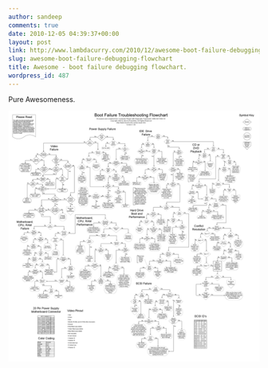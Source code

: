 ```yaml
---
author: sandeep
comments: true
date: 2010-12-05 04:39:37+00:00
layout: post
link: http://www.lambdacurry.com/2010/12/awesome-boot-failure-debugging-flowchart/
slug: awesome-boot-failure-debugging-flowchart
title: Awesome - boot failure debugging flowchart.
wordpress_id: 487
---
```


Pure Awesomeness.

[![Boot failure debugging flowchart](/wp-content/uploads/2010/12/jvcbb.png?w=300)](/wp-content/uploads/2010/12/jvcbb.png)

